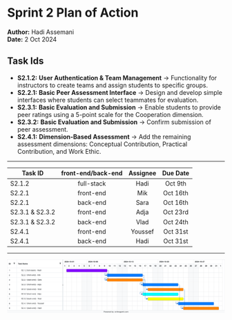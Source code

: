# Sprint 2 Plan of Action

**Author:** Hadi Assemani   
**Date:** 2 Oct 2024

## Task Ids
- **S2.1.2:** 
    **User Authentication & Team Management** → Functionality for instructors to create teams and assign students to specific groups.
- **S2.2.1:** **Basic Peer Assessment Interface** → Design and develop simple interfaces where students can select teammates for
evaluation.
- **S2.3.1:** **Basic Evaluation and Submission** → Enable students to provide peer ratings using a 5-point scale for the Cooperation
dimension.
- **S2.3.2:** **Basic Evaluation and Submission** → Confirm submission of peer assessment.
- **S2.4.1:** **Dimension-Based Assessment** → Add the remaining assessment dimensions: Conceptual Contribution, Practical
Contribution, and Work Ethic.

---

| Task ID | front-end/back-end | Assignee | Due Date |
| --- | :--: | :--: | :--: |
| S2.1.2 | full-stack | Hadi | Oct 9th |
| S2.2.1 | front-end | Mik | Oct 16th |
| S2.2.1 | back-end | Sara | Oct 16th |
| S2.3.1 & S2.3.2 | front-end | Adja | Oct 23rd |
| S2.3.1 & S2.3.2 | back-end | Vlad | Oct 24th |
| S2.4.1 | front-end | Youssef | Oct 31st |
| S2.4.1 | back-end | Hadi | Oct 31st |

---

<img src="./sprint-2-gnatt-chart.png" alt="Sprint 2 Plan of Action Gnatt Chart">
